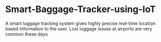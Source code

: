 # Smart-Baggage-Tracker-using-IoT
A smart luggage tracking system gives highly precise real-time location based information to the user. Lost luggage issues at airports are very common these days
